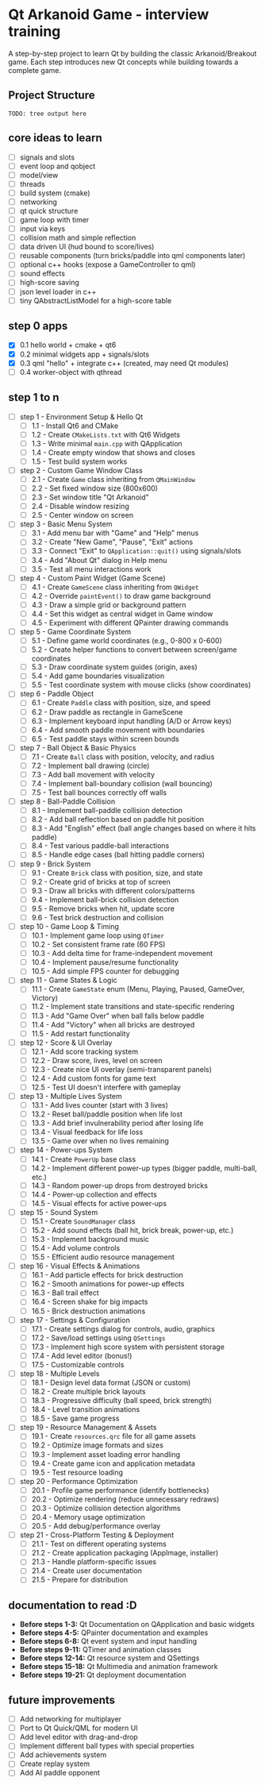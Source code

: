 # Qt Arkanoid Game - interview training

A step-by-step project to learn Qt by building the classic Arkanoid/Breakout game. Each step introduces new Qt concepts while building towards a complete game.

## Project Structure

```text
TODO: tree output here
```

## core ideas to learn

- [ ] signals and slots
- [ ] event loop and qobject
- [ ] model/view
- [ ] threads
- [ ] build system (cmake)
- [ ] networking
- [ ] qt quick structure
- [ ] game loop with timer
- [ ] input via keys
- [ ] collision math and simple reflection
- [ ] data driven UI (hud bound to score/lives)
- [ ] reusable components (turn bricks/paddle into qml components later)
- [ ] optional c++ hooks (expose a GameController to qml)
- [ ] sound effects
- [ ] high-score saving
- [ ] json level loader in c++
- [ ] tiny QAbstractListModel for a high-score table

## step 0 apps

- [x] 0.1 hello world + cmake + qt6
- [x] 0.2 minimal widgets app + signals/slots
- [x] 0.3 qml "hello" + integrate c++ (created, may need Qt modules)
- [ ] 0.4 worker-object with qthread

## step 1 to n

- [ ] step 1 - Environment Setup & Hello Qt
  - [ ] 1.1 - Install Qt6 and CMake
  - [ ] 1.2 - Create `CMakeLists.txt` with Qt6 Widgets
  - [ ] 1.3 - Write minimal `main.cpp` with QApplication
  - [ ] 1.4 - Create empty window that shows and closes
  - [ ] 1.5 - Test build system works
- [ ] step 2 - Custom Game Window Class
  - [ ] 2.1 - Create `Game` class inheriting from `QMainWindow`
  - [ ] 2.2 - Set fixed window size (800x600)
  - [ ] 2.3 - Set window title "Qt Arkanoid"
  - [ ] 2.4 - Disable window resizing
  - [ ] 2.5 - Center window on screen
- [ ] step 3 - Basic Menu System
  - [ ] 3.1 - Add menu bar with "Game" and "Help" menus
  - [ ] 3.2 - Create "New Game", "Pause", "Exit" actions
  - [ ] 3.3 - Connect "Exit" to `QApplication::quit()` using signals/slots
  - [ ] 3.4 - Add "About Qt" dialog in Help menu
  - [ ] 3.5 - Test all menu interactions work
- [ ] step 4 - Custom Paint Widget (Game Scene)
  - [ ] 4.1 - Create `GameScene` class inheriting from `QWidget`
  - [ ] 4.2 - Override `paintEvent()` to draw game background
  - [ ] 4.3 - Draw a simple grid or background pattern
  - [ ] 4.4 - Set this widget as central widget in Game window
  - [ ] 4.5 - Experiment with different QPainter drawing commands
- [ ] step 5 - Game Coordinate System
  - [ ] 5.1 - Define game world coordinates (e.g., 0-800 x 0-600)
  - [ ] 5.2 - Create helper functions to convert between screen/game coordinates
  - [ ] 5.3 - Draw coordinate system guides (origin, axes)
  - [ ] 5.4 - Add game boundaries visualization
  - [ ] 5.5 - Test coordinate system with mouse clicks (show coordinates)
- [ ] step 6 - Paddle Object
  - [ ] 6.1 - Create `Paddle` class with position, size, and speed
  - [ ] 6.2 - Draw paddle as rectangle in GameScene
  - [ ] 6.3 - Implement keyboard input handling (A/D or Arrow keys)
  - [ ] 6.4 - Add smooth paddle movement with boundaries
  - [ ] 6.5 - Test paddle stays within screen bounds
- [ ] step 7 - Ball Object & Basic Physics
  - [ ] 7.1 - Create `Ball` class with position, velocity, and radius
  - [ ] 7.2 - Implement ball drawing (circle)
  - [ ] 7.3 - Add ball movement with velocity
  - [ ] 7.4 - Implement ball-boundary collision (wall bouncing)
  - [ ] 7.5 - Test ball bounces correctly off walls
- [ ] step 8 - Ball-Paddle Collision
  - [ ] 8.1 - Implement ball-paddle collision detection
  - [ ] 8.2 - Add ball reflection based on paddle hit position
  - [ ] 8.3 - Add "English" effect (ball angle changes based on where it hits paddle)
  - [ ] 8.4 - Test various paddle-ball interactions
  - [ ] 8.5 - Handle edge cases (ball hitting paddle corners)
- [ ] step 9 - Brick System
  - [ ] 9.1 - Create `Brick` class with position, size, and state
  - [ ] 9.2 - Create grid of bricks at top of screen
  - [ ] 9.3 - Draw all bricks with different colors/patterns
  - [ ] 9.4 - Implement ball-brick collision detection
  - [ ] 9.5 - Remove bricks when hit, update score
  - [ ] 9.6 - Test brick destruction and collision
- [ ] step 10 - Game Loop & Timing
  - [ ] 10.1 - Implement game loop using `QTimer`
  - [ ] 10.2 - Set consistent frame rate (60 FPS)
  - [ ] 10.3 - Add delta time for frame-independent movement
  - [ ] 10.4 - Implement pause/resume functionality
  - [ ] 10.5 - Add simple FPS counter for debugging
- [ ] step 11 - Game States & Logic
  - [ ] 11.1 - Create `GameState` enum (Menu, Playing, Paused, GameOver, Victory)
  - [ ] 11.2 - Implement state transitions and state-specific rendering
  - [ ] 11.3 - Add "Game Over" when ball falls below paddle
  - [ ] 11.4 - Add "Victory" when all bricks are destroyed
  - [ ] 11.5 - Add restart functionality
- [ ] step 12 - Score & UI Overlay
  - [ ] 12.1 - Add score tracking system
  - [ ] 12.2 - Draw score, lives, level on screen
  - [ ] 12.3 - Create nice UI overlay (semi-transparent panels)
  - [ ] 12.4 - Add custom fonts for game text
  - [ ] 12.5 - Test UI doesn't interfere with gameplay
- [ ] step 13 - Multiple Lives System
  - [ ] 13.1 - Add lives counter (start with 3 lives)
  - [ ] 13.2 - Reset ball/paddle position when life lost
  - [ ] 13.3 - Add brief invulnerability period after losing life
  - [ ] 13.4 - Visual feedback for life loss
  - [ ] 13.5 - Game over when no lives remaining
- [ ] step 14 - Power-ups System
  - [ ] 14.1 - Create `PowerUp` base class
  - [ ] 14.2 - Implement different power-up types (bigger paddle, multi-ball, etc.)
  - [ ] 14.3 - Random power-up drops from destroyed bricks
  - [ ] 14.4 - Power-up collection and effects
  - [ ] 14.5 - Visual effects for active power-ups
- [ ] step 15 - Sound System
  - [ ] 15.1 - Create `SoundManager` class
  - [ ] 15.2 - Add sound effects (ball hit, brick break, power-up, etc.)
  - [ ] 15.3 - Implement background music
  - [ ] 15.4 - Add volume controls
  - [ ] 15.5 - Efficient audio resource management
- [ ] step 16 - Visual Effects & Animations
  - [ ] 16.1 - Add particle effects for brick destruction
  - [ ] 16.2 - Smooth animations for power-up effects
  - [ ] 16.3 - Ball trail effect
  - [ ] 16.4 - Screen shake for big impacts
  - [ ] 16.5 - Brick destruction animations
- [ ] step 17 - Settings & Configuration
  - [ ] 17.1 - Create settings dialog for controls, audio, graphics
  - [ ] 17.2 - Save/load settings using `QSettings`
  - [ ] 17.3 - Implement high score system with persistent storage
  - [ ] 17.4 - Add level editor (bonus!)
  - [ ] 17.5 - Customizable controls
- [ ] step 18 - Multiple Levels
  - [ ] 18.1 - Design level data format (JSON or custom)
  - [ ] 18.2 - Create multiple brick layouts
  - [ ] 18.3 - Progressive difficulty (ball speed, brick strength)
  - [ ] 18.4 - Level transition animations
  - [ ] 18.5 - Save game progress
- [ ] step 19 - Resource Management & Assets
  - [ ] 19.1 - Create `resources.qrc` file for all game assets
  - [ ] 19.2 - Optimize image formats and sizes
  - [ ] 19.3 - Implement asset loading error handling
  - [ ] 19.4 - Create game icon and application metadata
  - [ ] 19.5 - Test resource loading
- [ ] step 20 - Performance Optimization
  - [ ] 20.1 - Profile game performance (identify bottlenecks)
  - [ ] 20.2 - Optimize rendering (reduce unnecessary redraws)
  - [ ] 20.3 - Optimize collision detection algorithms
  - [ ] 20.4 - Memory usage optimization
  - [ ] 20.5 - Add debug/performance overlay
- [ ] step 21 - Cross-Platform Testing & Deployment
  - [ ] 21.1 - Test on different operating systems
  - [ ] 21.2 - Create application packaging (AppImage, installer)
  - [ ] 21.3 - Handle platform-specific issues
  - [ ] 21.4 - Create user documentation
  - [ ] 21.5 - Prepare for distribution

## documentation to read :D

- **Before steps 1-3:** Qt Documentation on QApplication and basic widgets
- **Before steps 4-5:** QPainter documentation and examples
- **Before steps 6-8:** Qt event system and input handling
- **Before steps 9-11:** QTimer and animation classes
- **Before steps 12-14:** Qt resource system and QSettings
- **Before steps 15-18:** Qt Multimedia and animation framework
- **Before steps 19-21:** Qt deployment documentation

## future improvements

- [ ] Add networking for multiplayer
- [ ] Port to Qt Quick/QML for modern UI
- [ ] Add level editor with drag-and-drop
- [ ] Implement different ball types with special properties
- [ ] Add achievements system
- [ ] Create replay system
- [ ] Add AI paddle opponent
